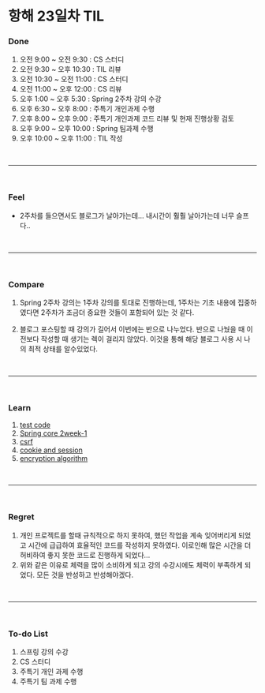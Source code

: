 # 항해 23일차 TIL

 ### Done
 1) 오전 9:00 ~ 오전 9:30 : CS 스터디
 2) 오전 9:30 ~ 오후 10:30 : TIL 리뷰 
 3) 오전 10:30 ~ 오전 11:00 : CS 스터디
 4) 오전 11:00 ~ 오후 12:00 : CS 리뷰
 5) 오후 1:00 ~ 오후 5:30 : Spring 2주차 강의 수강
 6) 오후 6:30 ~ 오후 8:00 : 주특기 개인과제 수행
 7) 오후 8:00 ~ 오후 9:00 : 주특기 개인과제 코드 리뷰 및 현재 진행상황 검토
 8) 오후 9:00 ~ 오후 10:00 : Spring 팀과제 수행
 9) 오후 10:00 ~ 오후 11:00 : TIL 작성

<br />
<hr>
<br />

### Feel
  - 2주차를 들으면서도 블로그가 날아가는데... 내시간이 훨훨 날아가는데 너무 슬프다..

<br />
<hr>
<br />

### Compare
  1. Spring 2주차 강의는 1주차 강의를 토대로 진행하는데, 1주차는 기초 내용에 집중하였다면 2주차가 조금더 중요한 것들이 포함되어 있는 것 같다.
  
  2. 블로그 포스팅할 때 강의가 길어서 이번에는 반으로 나누었다. 반으로 나눴을 때 이전보다 작성할 때 생기는 렉이 걸리지 않았다. 이것을 통해 해당 블로그 사용 시 나의 최적 상태를 알수있었다.

<br />
<hr>
<br />

### Learn
  1. [test code](https://github.com/bang-star/TIL/blob/main/programming/test_code.md)
  2. [Spring core 2week-1](https://to-be-a-artist.tistory.com/120)
  3. [csrf]()
  4. [cookie and session]()
  5. [encryption algorithm]()
  
<br />
<hr>
<br />

### Regret 
  1. 개인 프로젝트를 할때 규칙적으로 하지 못하여, 했던 작업을 계속 잊어버리게 되었고 시간에 급급하여 효율적인 코드를 작성하지 못하였다. 이로인해 많은 시간을 더 허비하여 좋지 못한 코드로 진행하게 되었다...
  2. 위와 같은 이유로 체력을 많이 소비하게 되고 강의 수강시에도 체력이 부족하게 되었다. 모든 것을 반성하고 반성해야겠다.
   
<br />
<hr>
<br />

### To-do List 
  1. 스프링 강의 수강
  2. CS 스터디
  3. 주특기 개인 과제 수행
  4. 주특기 팀 과제 수행
